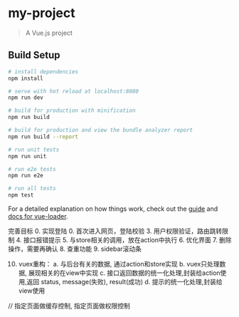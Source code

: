 # my-project

> A Vue.js project

## Build Setup

``` bash
# install dependencies
npm install

# serve with hot reload at localhost:8080
npm run dev

# build for production with minification
npm run build

# build for production and view the bundle analyzer report
npm run build --report

# run unit tests
npm run unit

# run e2e tests
npm run e2e

# run all tests
npm test
```

For a detailed explanation on how things work, check out the [guide](http://vuejs-templates.github.io/webpack/) and [docs for vue-loader](http://vuejs.github.io/vue-loader).

完善目标
0. 实现登陆
0. 首次进入网页，登陆校验
3. 用户权限验证，路由跳转限制
4. 接口报错提示
5. 与store相关的调用，放在action中执行
6. 优化界面
7. 删除操作，需要再确认
8. 查重功能
9. sidebar滚动条

10. vuex重构：
a. 与后台有关的数据, 通过action和store实现
b. vuex只处理数据, 展现相关的在view中实现
c. 接口返回数据的统一化处理,封装给action使用,返回 status, message(失败), result(成功)
d. 提示的统一化处理,封装给view使用

// 指定页面做缓存控制, 指定页面做权限控制
